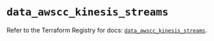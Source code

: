 # `data_awscc_kinesis_streams`

Refer to the Terraform Registry for docs: [`data_awscc_kinesis_streams`](https://registry.terraform.io/providers/hashicorp/awscc/0.70.0/docs/data-sources/kinesis_streams).
